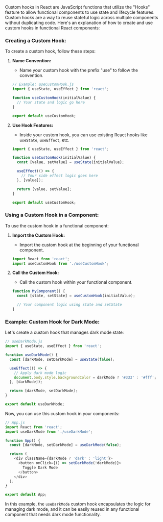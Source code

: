 Custom hooks in React are JavaScript functions that utilize the "Hooks" feature to allow functional components to use state and lifecycle features. Custom hooks are a way to reuse stateful logic across multiple components without duplicating code. Here's an explanation of how to create and use custom hooks in functional React components:

### Creating a Custom Hook:

To create a custom hook, follow these steps:

1. **Name Convention:**
   - Name your custom hook with the prefix "use" to follow the convention.

   ```javascript
   // Example: useCustomHook.js
   import { useState, useEffect } from 'react';

   function useCustomHook(initialValue) {
     // Your state and logic go here
   }

   export default useCustomHook;
   ```

2. **Use Hook Features:**
   - Inside your custom hook, you can use existing React hooks like `useState`, `useEffect`, etc.

   ```javascript
   import { useState, useEffect } from 'react';

   function useCustomHook(initialValue) {
     const [value, setValue] = useState(initialValue);

     useEffect(() => {
       // Your side effect logic goes here
     }, [value]);

     return [value, setValue];
   }

   export default useCustomHook;
   ```

### Using a Custom Hook in a Component:

To use the custom hook in a functional component:

1. **Import the Custom Hook:**
   - Import the custom hook at the beginning of your functional component.

   ```javascript
   import React from 'react';
   import useCustomHook from './useCustomHook';
   ```

2. **Call the Custom Hook:**
   - Call the custom hook within your functional component.

   ```javascript
   function MyComponent() {
     const [state, setState] = useCustomHook(initialValue);

     // Your component logic using state and setState
   }
   ```

### Example: Custom Hook for Dark Mode:

Let's create a custom hook that manages dark mode state:

```javascript
// useDarkMode.js
import { useState, useEffect } from 'react';

function useDarkMode() {
  const [darkMode, setDarkMode] = useState(false);

  useEffect(() => {
    // Apply dark mode logic
    document.body.style.backgroundColor = darkMode ? '#333' : '#fff';
  }, [darkMode]);

  return [darkMode, setDarkMode];
}

export default useDarkMode;
```

Now, you can use this custom hook in your components:

```javascript
// App.js
import React from 'react';
import useDarkMode from './useDarkMode';

function App() {
  const [darkMode, setDarkMode] = useDarkMode(false);

  return (
    <div className={darkMode ? 'dark' : 'light'}>
      <button onClick={() => setDarkMode(!darkMode)}>
        Toggle Dark Mode
      </button>
    </div>
  );
}

export default App;
```

In this example, the `useDarkMode` custom hook encapsulates the logic for managing dark mode, and it can be easily reused in any functional component that needs dark mode functionality.